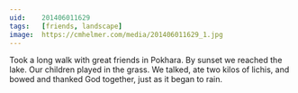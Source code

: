 ```yaml
---
uid:	201406011629
tags:	[friends, landscape]
image:	https://cmhelmer.com/media/201406011629_1.jpg
---
```


Took a long walk with great friends in Pokhara. By sunset we reached the lake. Our children played in the grass. We talked, ate two kilos of lichis, and bowed and thanked God together, just as it began to rain.

